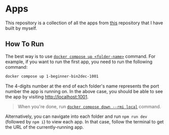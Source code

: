 # Apps

This repository is a collection of all the apps from [this](https://github.com/florinpop17/app-ideas) repository that I have built by myself.

## How To Run

The best way is to use [`docker compose up <folder-name>`](https://docs.docker.com/reference/cli/docker/compose/up/) command. For example, if you want to run the first app, you need to run the following command:

```bash
docker compose up 1-beginner-bin2dec-1001
```

The 4-digits number at the end of each folder's name represents the port number the app is running on. In the above case, you should be able to see the app by visiting <http://localhost:1001>.

> When you're done, run [`docker compose down --rmi local`](https://docs.docker.com/reference/cli/docker/compose/down/) command.

Alternatively, you can navigate into each folder and run `npm run dev` (followed by `npm i`) to view each app. In that case, follow the terminal to get the URL of the currently-running app.
